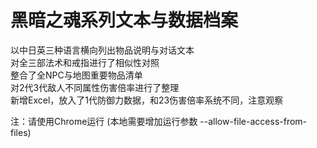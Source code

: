 黑暗之魂系列文本与数据档案
===================
以中日英三种语言横向列出物品说明与对话文本  
对全三部法术和戒指进行了相似性对照  
整合了全NPC与地图重要物品清单  
对2代3代敌人不同属性伤害倍率进行了整理  
新增Excel，放入了1代防御力数据，和23伤害倍率系统不同，注意观察  

注：请使用Chrome运行 (本地需要增加运行参数 --allow-file-access-from-files)
